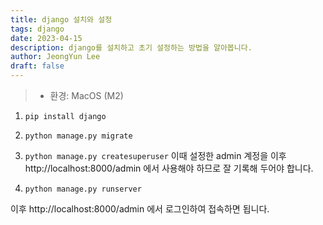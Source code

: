 ```yaml
---
title: django 설치와 설정
tags: django
date: 2023-04-15
description: django를 설치하고 초기 설정하는 방법을 알아봅니다.
author: JeongYun Lee
draft: false
---
```


<!-- ![wikibase-main](/blogImg/2023-03-15-1.png) -->

> - 환경: MacOS (M2)

1. `pip install django`

2. `python manage.py migrate`

3. `python manage.py createsuperuser`
   이때 설정한 admin 계정을 이후 http://localhost:8000/admin 에서 사용해야 하므로 잘 기록해 두어야 합니다.

4. `python manage.py runserver`

이후 http://localhost:8000/admin 에서 로그인하여 접속하면 됩니다.
